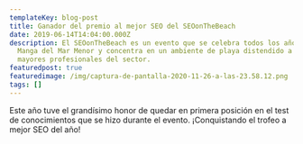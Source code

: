 ```yaml
---
templateKey: blog-post
title: Ganador del premio al mejor SEO del SEOonTheBeach
date: 2019-06-14T14:04:00.000Z
description: El SEOonTheBeach es un evento que se celebra todos los años en la
  Manga del Mar Menor y concentra en un ambiente de playa distendido a los
  mayores profesionales del sector.
featuredpost: true
featuredimage: /img/captura-de-pantalla-2020-11-26-a-las-23.58.12.png
tags: []
---
```

Este año tuve el grandísimo honor de quedar en primera posición en el test de conocimientos que se hizo durante el evento. ¡Conquistando el trofeo a mejor SEO del año!